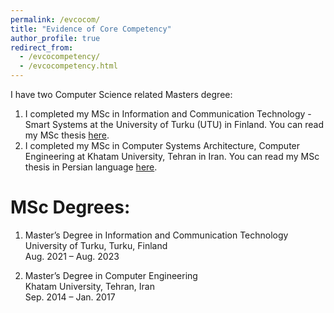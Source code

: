 ```yaml
---
permalink: /evcocom/
title: "Evidence of Core Competency"
author_profile: true
redirect_from: 
  - /evcocompetency/
  - /evcocompetency.html
---
```


I have two Computer Science related Masters degree:

1. I completed my MSc in Information and Communication Technology - Smart Systems at the University of Turku (UTU) in Finland. You can read my MSc thesis <a href="https://www.utupub.fi/handle/10024/175664">here</a>.
2. I completed my MSc in Computer Systems Architecture, Computer Engineering at Khatam University, Tehran in Iran. You can read my MSc thesis in Persian language <a href="https://elmnet.ir/doc/10992710-76312">here</a>.

MSc Degrees:
======
1. Master’s Degree in Information and Communication Technology <br />
University of Turku, Turku, Finland <br />
Aug. 2021 – Aug. 2023 <br />

2. Master’s Degree in Computer Engineering <br />
Khatam University, Tehran, Iran <br />
Sep. 2014 – Jan. 2017
